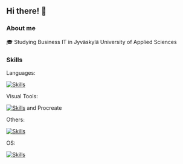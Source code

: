 ## Hi there! 🦊

### About me

🎓 Studying Business IT in Jyväskylä University of Applied Sciences

### Skills
Languages:

[![Skills](https://skillicons.dev/icons?i=js,html,css,bash,mysql)](https://skillicons.dev)

Visual Tools:

[![Skills](https://skillicons.dev/icons?i=photoshop,figma,illustrator)](https://skillicons.dev) 
and Procreate

Others:

[![Skills](https://skillicons.dev/icons?i=git,github,tailwind,wordpress,vscode,nodejs,npm,powershell,aws)](https://skillicons.dev)

OS:

[![Skills](https://skillicons.dev/icons?i=windows,linux,ubuntu)](https://skillicons.dev)



<!--
**JunFengari/JunFengari** is a ✨ _special_ ✨ repository because its `README.md` (this file) appears on your GitHub profile.

Here are some ideas to get you started:

- 🔭 I’m currently working on ...
- 🌱 I’m currently learning ...
- 👯 I’m looking to collaborate on ...
- 🤔 I’m looking for help with ...
- 💬 Ask me about ...
- 📫 How to reach me: ...
- 😄 Pronouns: ...
- ⚡ Fun fact: ...
-->
